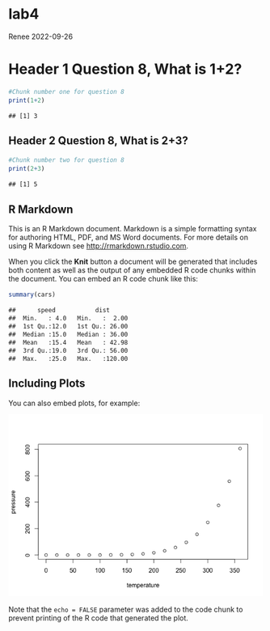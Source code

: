 lab4
================
Renee
2022-09-26

# Header 1 Question 8, What is 1+2?

``` r
#Chunk number one for question 8
print(1+2)
```

    ## [1] 3

## Header 2 Question 8, What is 2+3?

``` r
#Chunk number two for question 8
print(2+3)
```

    ## [1] 5

## R Markdown

This is an R Markdown document. Markdown is a simple formatting syntax
for authoring HTML, PDF, and MS Word documents. For more details on
using R Markdown see <http://rmarkdown.rstudio.com>.

When you click the **Knit** button a document will be generated that
includes both content as well as the output of any embedded R code
chunks within the document. You can embed an R code chunk like this:

``` r
summary(cars)
```

    ##      speed           dist       
    ##  Min.   : 4.0   Min.   :  2.00  
    ##  1st Qu.:12.0   1st Qu.: 26.00  
    ##  Median :15.0   Median : 36.00  
    ##  Mean   :15.4   Mean   : 42.98  
    ##  3rd Qu.:19.0   3rd Qu.: 56.00  
    ##  Max.   :25.0   Max.   :120.00

## Including Plots

You can also embed plots, for example:

![](Lab4Question8_files/figure-gfm/pressure-1.png)<!-- -->

Note that the `echo = FALSE` parameter was added to the code chunk to
prevent printing of the R code that generated the plot.
